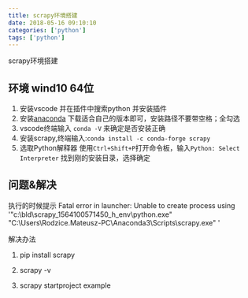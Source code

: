 ```yaml
---
title: scrapy环境搭建
date: 2018-05-16 09:10:10 
categories: ['python']
tags: ['python']
---
```


scrapy环境搭建
<!-- more -->

## 环境 wind10 64位
1. 安装vscode 并在插件中搜索python 并安装插件
2. 安装[anaconda](https://www.anaconda.com/distribution/#download-section)
下载适合自己的版本即可，安装路径不要带空格；全勾选
3. vscode终端输入 `conda -V` 来确定是否安装正确
4. 安装scrapy,终端输入:`conda install -c conda-forge scrapy`
5. 选取Python解释器
使用`Ctrl+Shift+P`打开命令板，输入`Python: Select Interpreter` 找到刚的安装目录，选择确定

## 问题&解决

执行的时候提示 Fatal error in launcher: Unable to create process using '"c:\bld\scrapy_1564100571450\_h_env\python.exe"  "C:\Users\Rodzice.Mateusz-PC\Anaconda3\Scripts\scrapy.exe" '

解决办法  

1. pip install scrapy

2. scrapy -v

3. scrapy startproject example